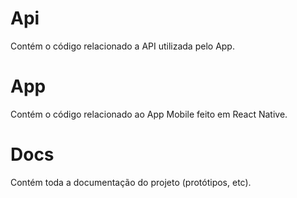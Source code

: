 # Api
Contém o código relacionado a API utilizada pelo App.

# App 
Contém o código relacionado ao App Mobile feito em React Native.

# Docs
Contém toda a documentação do projeto (protótipos, etc).
